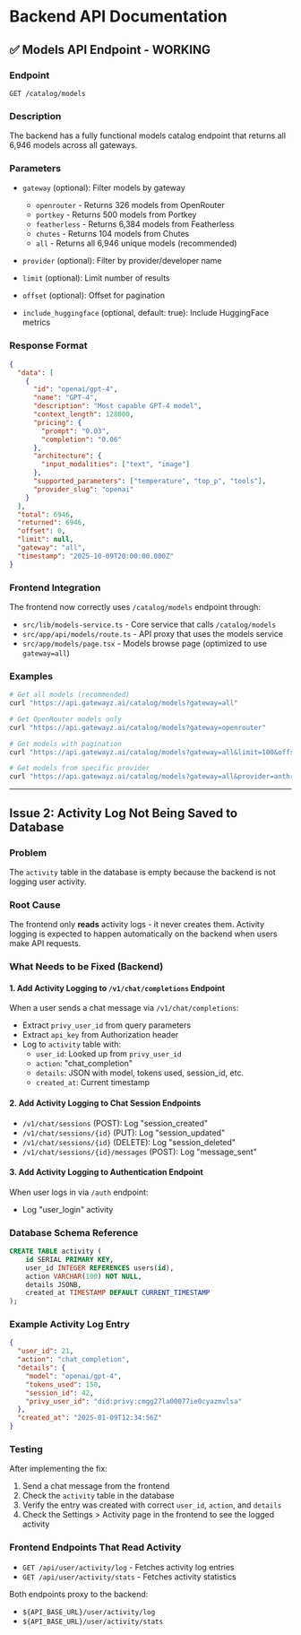 # Backend API Documentation

## ✅ Models API Endpoint - WORKING

### Endpoint
`GET /catalog/models`

### Description
The backend has a fully functional models catalog endpoint that returns all 6,946 models across all gateways.

### Parameters
- `gateway` (optional): Filter models by gateway
  - `openrouter` - Returns 326 models from OpenRouter
  - `portkey` - Returns 500 models from Portkey
  - `featherless` - Returns 6,384 models from Featherless
  - `chutes` - Returns 104 models from Chutes
  - `all` - Returns all 6,946 unique models (recommended)

- `provider` (optional): Filter by provider/developer name
- `limit` (optional): Limit number of results
- `offset` (optional): Offset for pagination
- `include_huggingface` (optional, default: true): Include HuggingFace metrics

### Response Format
```json
{
  "data": [
    {
      "id": "openai/gpt-4",
      "name": "GPT-4",
      "description": "Most capable GPT-4 model",
      "context_length": 128000,
      "pricing": {
        "prompt": "0.03",
        "completion": "0.06"
      },
      "architecture": {
        "input_modalities": ["text", "image"]
      },
      "supported_parameters": ["temperature", "top_p", "tools"],
      "provider_slug": "openai"
    }
  ],
  "total": 6946,
  "returned": 6946,
  "offset": 0,
  "limit": null,
  "gateway": "all",
  "timestamp": "2025-10-09T20:00:00.000Z"
}
```

### Frontend Integration
The frontend now correctly uses `/catalog/models` endpoint through:
- `src/lib/models-service.ts` - Core service that calls `/catalog/models`
- `src/app/api/models/route.ts` - API proxy that uses the models service
- `src/app/models/page.tsx` - Models browse page (optimized to use `gateway=all`)

### Examples
```bash
# Get all models (recommended)
curl "https://api.gatewayz.ai/catalog/models?gateway=all"

# Get OpenRouter models only
curl "https://api.gatewayz.ai/catalog/models?gateway=openrouter"

# Get models with pagination
curl "https://api.gatewayz.ai/catalog/models?gateway=all&limit=100&offset=0"

# Get models from specific provider
curl "https://api.gatewayz.ai/catalog/models?gateway=all&provider=anthropic"
```

---

## Issue 2: Activity Log Not Being Saved to Database

### Problem
The `activity` table in the database is empty because the backend is not logging user activity.

### Root Cause
The frontend only **reads** activity logs - it never creates them. Activity logging is expected to happen automatically on the backend when users make API requests.

### What Needs to be Fixed (Backend)

#### 1. Add Activity Logging to `/v1/chat/completions` Endpoint
When a user sends a chat message via `/v1/chat/completions`:
- Extract `privy_user_id` from query parameters
- Extract `api_key` from Authorization header
- Log to `activity` table with:
  - `user_id`: Looked up from `privy_user_id`
  - `action`: "chat_completion"
  - `details`: JSON with model, tokens used, session_id, etc.
  - `created_at`: Current timestamp

#### 2. Add Activity Logging to Chat Session Endpoints
- `/v1/chat/sessions` (POST): Log "session_created"
- `/v1/chat/sessions/{id}` (PUT): Log "session_updated"
- `/v1/chat/sessions/{id}` (DELETE): Log "session_deleted"
- `/v1/chat/sessions/{id}/messages` (POST): Log "message_sent"

#### 3. Add Activity Logging to Authentication Endpoint
When user logs in via `/auth` endpoint:
- Log "user_login" activity

### Database Schema Reference
```sql
CREATE TABLE activity (
    id SERIAL PRIMARY KEY,
    user_id INTEGER REFERENCES users(id),
    action VARCHAR(100) NOT NULL,
    details JSONB,
    created_at TIMESTAMP DEFAULT CURRENT_TIMESTAMP
);
```

### Example Activity Log Entry
```json
{
  "user_id": 21,
  "action": "chat_completion",
  "details": {
    "model": "openai/gpt-4",
    "tokens_used": 150,
    "session_id": 42,
    "privy_user_id": "did:privy:cmgg27la00077ie0cyazmvlsa"
  },
  "created_at": "2025-01-09T12:34:56Z"
}
```

### Testing
After implementing the fix:
1. Send a chat message from the frontend
2. Check the `activity` table in the database
3. Verify the entry was created with correct `user_id`, `action`, and `details`
4. Check the Settings > Activity page in the frontend to see the logged activity

### Frontend Endpoints That Read Activity
- `GET /api/user/activity/log` - Fetches activity log entries
- `GET /api/user/activity/stats` - Fetches activity statistics

Both endpoints proxy to the backend:
- `${API_BASE_URL}/user/activity/log`
- `${API_BASE_URL}/user/activity/stats`
